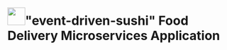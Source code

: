 # <img src="https://icons-for-free.com/iconfiles/png/512/sushi-1320568027512378083.png" width="40" height="40">"event-driven-sushi" Food Delivery Microservices Application

